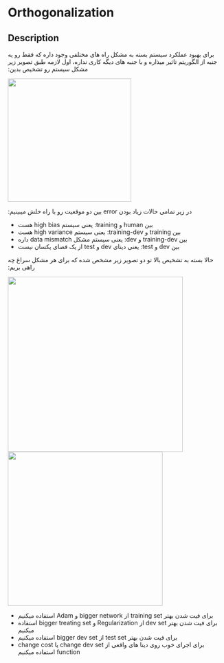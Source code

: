 # Orthogonalization

## Description

<span dir="rtl">برای بهبود عملکرد سیستم بسته به مشکل راه های مختلفی وجود داره که فقط رو یه جنبه از الگوریتم تاثیر میذاره و با جنبه های دیگه کاری نداره، اول لازمه طبق تصویر زیر مشکل سیستم رو تشخیص بدین:</span>

<img src="image1.jpg" style="width:2.99433in" />

<span dir="rtl">در زیر تمامی حالات زیاد بودن error بین دو موقعیت رو با راه حلش میبینیم:</span>

- <span dir="rtl">بین human و training: یعنی سیستم high bias هست</span>
- <span dir="rtl">بین training و training-dev: یعنی سیستم high variance هست</span>
- <span dir="rtl">بین training-dev و dev: یعنی سیستم مشکل data mismatch داره</span>
- <span dir="rtl">بین dev و test: یعنی دیتای dev و test از یک فضای یکسان نیست</span>

<span dir="rtl">حالا بسته به تشخیص بالا تو دو تصویر زیر مشخص شده که برای هر مشکل سراغ چه راهی بریم:</span>

<img src="image3.jpg" style="width:4.24161in" />

<img src="image2.jpg" style="width:3.74768in" />

- <span dir="rtl">برای فیت شدن بهتر training set از bigger network و Adam استفاده میکنیم</span>
- <span dir="rtl">برای فیت شدن بهتر dev set از Regularization و bigger treating set استفاده میکنیم</span>
- <span dir="rtl">برای فیت شدن بهتر test set از bigger dev set استفاده میکنیم</span>
- <span dir="rtl">برای اجرای خوب روی دیتا های واقعی از change dev set یا change cost function استفاده میکنیم</span>
